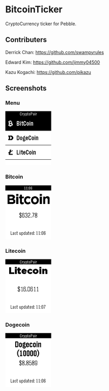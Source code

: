 BitcoinTicker
=============

CryptoCurrency ticker for Pebble.

## Contributers

Derrick Chan: https://github.com/swampyrules

Edward Kim: https://github.com/jimmy04500

Kazu Kogachi: https://github.com/pikazu

## Screenshots

### Menu

![Menu](https://github.com/arjungopisetty/CryptoPair/blob/master/img/menu.png)

### Bitcoin

![Bitcoin](https://github.com/arjungopisetty/CryptoPair/blob/master/img/bitcoin.png)

### Litecoin

![Litecoin](https://github.com/arjungopisetty/CryptoPair/blob/master/img/litecoin.png)

### Dogecoin

![Dogecoin](https://github.com/arjungopisetty/CryptoPair/blob/master/img/dogecoin.png)
